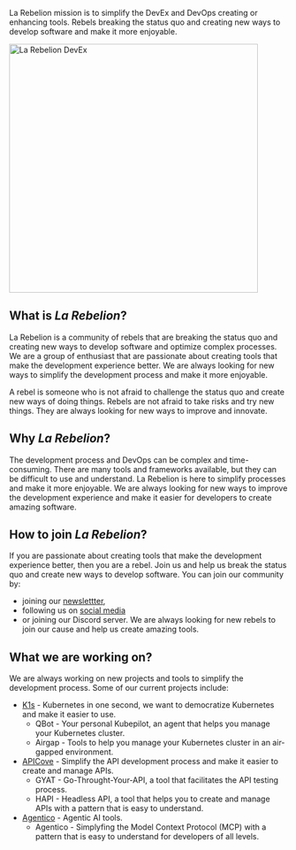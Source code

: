 
La Rebelion mission is to simplify the DevEx and DevOps creating or enhancing tools. Rebels breaking the status quo and creating new ways to develop software and make it more enjoyable.

<img src="https://cdn.statically.io/img/cdn.rebelion.la/img/agentic-process-automation-3.webp" alt="La Rebelion DevEx" width="450"/>

## What is *La Rebelion*?

La Rebelion is a community of rebels that are breaking the status quo and creating new ways to develop software and optimize complex processes. We are a group of enthusiast that are passionate about creating tools that make the development experience better. We are always looking for new ways to simplify the development process and make it more enjoyable.

A rebel is someone who is not afraid to challenge the status quo and create new ways of doing things. Rebels are not afraid to take risks and try new things. They are always looking for new ways to improve and innovate.

## Why *La Rebelion*?

The development process and DevOps can be complex and time-consuming. There are many tools and frameworks available, but they can be difficult to use and understand. La Rebelion is here to simplify processes and make it more enjoyable. We are always looking for new ways to improve the development experience and make it easier for developers to create amazing software.

## How to join *La Rebelion*?

If you are passionate about creating tools that make the development experience better, then you are a rebel. Join us and help us break the status quo and create new ways to develop software. You can join our community by:

* joining our [newslettter](https://rebelion.la/newsletter), 
* following us on [social media](https://linkedin.com/company/larebelion-labs) 
* or joining our Discord server. We are always looking for new rebels to join our cause and help us create amazing tools.

## What we are working on?

We are always working on new projects and tools to simplify the development process. Some of our current projects include:

* [K1s](https://k1s.sh) - Kubernetes in one second, we want to democratize Kubernetes and make it easier to use.
  * QBot - Your personal Kubepilot, an agent that helps you manage your Kubernetes cluster.
  * Airgap - Tools to help you manage your Kubernetes cluster in an air-gapped environment.
* [APICove](https://apicove.com) - Simplify the API development process and make it easier to create and manage APIs.
  * GYAT - Go-Throught-Your-API, a tool that facilitates the API testing process.
  * HAPI - Headless API, a tool that helps you to create and manage APIs with a pattern that is easy to understand.
* [Agentico](https://agentico.dev) - Agentic AI tools.
  * Agentico - Simplyfing the Model Context Protocol (MCP) with a pattern that is easy to understand for developers of all levels.
